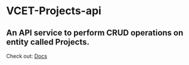 # VCET-Projects-api

## An API service to perform CRUD operations on entity called Projects.<br>
Check out: <a href="https://vbackend.herokuapp.com">Docs</a>
